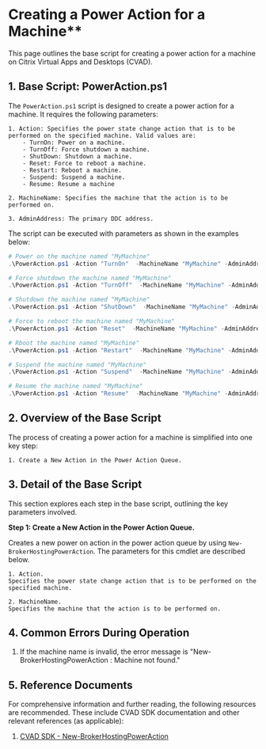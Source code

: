 # Creating a Power Action for a Machine**

This page outlines the base script for creating a power action for a machine on Citrix Virtual Apps and Desktops (CVAD).



## 1. Base Script: PowerAction.ps1

The `PowerAction.ps1` script is designed to create a power action for a machine. It requires the following parameters:

    1. Action: Specifies the power state change action that is to be performed on the specified machine. Valid values are: 
        - TurnOn: Power on a machine.
        - TurnOff: Force shutdown a machine.
        - ShutDown: Shutdown a machine.
        - Reset: Force to reboot a machine.
        - Restart: Reboot a machine.
        - Suspend: Suspend a machine.
        - Resume: Resume a machine
    
    2. MachineName: Specifies the machine that the action is to be performed on.

    3. AdminAddress: The primary DDC address.
    
The script can be executed with parameters as shown in the examples below:

```powershell
# Power on the machine named "MyMachine"
.\PowerAction.ps1 -Action "TurnOn"  -MachineName "MyMachine" -AdminAddress "MyDDC.MyDomain.local"

# Force shutdown the machine named "MyMachine"
.\PowerAction.ps1 -Action "TurnOff"  -MachineName "MyMachine" -AdminAddress "MyDDC.MyDomain.local"

# Shutdown the machine named "MyMachine"
.\PowerAction.ps1 -Action "ShutDown"  -MachineName "MyMachine" -AdminAddress "MyDDC.MyDomain.local"

# Force to reboot the machine named "MyMachine"
.\PowerAction.ps1 -Action "Reset"  -MachineName "MyMachine" -AdminAddress "MyDDC.MyDomain.local"

# Rboot the machine named "MyMachine"
.\PowerAction.ps1 -Action "Restart"  -MachineName "MyMachine" -AdminAddress "MyDDC.MyDomain.local"

# Suspend the machine named "MyMachine"
.\PowerAction.ps1 -Action "Suspend"  -MachineName "MyMachine" -AdminAddress "MyDDC.MyDomain.local"

# Resume the machine named "MyMachine"
.\PowerAction.ps1 -Action "Resume"  -MachineName "MyMachine" -AdminAddress "MyDDC.MyDomain.local"
```



## 2. Overview of the Base Script

The process of creating a power action for a machine is simplified into one key step:

    1. Create a New Action in the Power Action Queue.



## 3. Detail of the Base Script

This section explores each step in the base script, outlining the key parameters involved.

**Step 1: Create a New Action in the Power Action Queue.**

Creates a new power on action in the power action queue by using ``New-BrokerHostingPowerAction``. The parameters for this cmdlet are described below.

    1. Action.
    Specifies the power state change action that is to be performed on the specified machine.
        
    2. MachineName.
    Specifies the machine that the action is to be performed on.


## 4. Common Errors During Operation

1. If the machine name is invalid, the error message is "New-BrokerHostingPowerAction : Machine not found."



## 5. Reference Documents

For comprehensive information and further reading, the following resources are recommended. These include CVAD SDK documentation and other relevant references (as applicable):

1. [CVAD SDK - New-BrokerHostingPowerAction](https://developer-docs.citrix.com/en-us/citrix-virtual-apps-desktops-sdk/current-release/Broker/New-BrokerHostingPowerAction.html)


